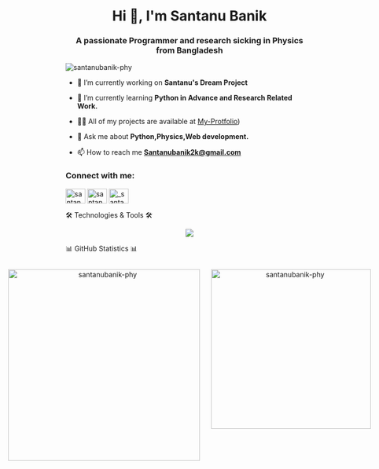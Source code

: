 <h1 align="center">Hi 👋, I'm Santanu Banik</h1>
<h3 align="center">A passionate Programmer and research sicking in Physics from Bangladesh</h3>

<p align="left"> <img src="https://komarev.com/ghpvc/?username=santanubanik-phy&label=Profile%20views&color=0e75b6&style=flat" alt="santanubanik-phy" /> </p>

- 🔭 I’m currently working on **Santanu's Dream Project**

- 🌱 I’m currently learning **Python in Advance and Research Related Work.**

- 👨‍💻 All of my projects are available at [My-Protfolio](https://santanu-portfolio-zeta.vercel.app/))

- 💬 Ask me about **Python,Physics,Web development.**

- 📫 How to reach me **Santanubanik2k@gmail.com**

<h3 align="left">Connect with me:</h3>
<p align="left">
<a href="https://https://bd.linkedin.com/in/santanu-banik-a208651b2?challengeId=AQG0MAd6k0R9SQAAAZBdrnBSjNVJZK9hAMmqJL8X9jSp_xxdt8ts7U85JjfRkRVKDQK1Lko4jVL9vpnQAsDKtphtGoX8jX-B3g&submissionId=e62956d9-7619-dd17-d6cb-87025a03a132&challengeSource=AgFq5Ww3v06ogAAAAZBdrpb7vpLpfJr_62M3z9CGPu2Hzyan5dW9A1fJTJyZ1pg&challegeType=AgFGn-5ifadZdQAAAZBdrpb-JP60jqzrOGO7qWWgQWjNmbwhqaAaxW0&memberId=AgGiHKponTWJewAAAZBdrpcBSSCWlRVzQVofKfEHiDzsSSA&recognizeDevice=AgHA2GP-LblQkwAAAZBdrpcEXdLTQzL7mwKOqJA4EjyYcTe3oCl2" target="blank"><img align="center" src="https://raw.githubusercontent.com/rahuldkjain/github-profile-readme-generator/master/src/images/icons/Social/linked-in-alt.svg" alt="santanutech360" height="30" width="40" /></a>
<a href="https://fb.com/santanubanik" target="blank"><img align="center" src="https://raw.githubusercontent.com/rahuldkjain/github-profile-readme-generator/master/src/images/icons/Social/facebook.svg" alt="santanubanik" height="30" width="40" /></a>
<a href="https://instagram.com/_santanu_b/" target="blank"><img align="center" src="https://raw.githubusercontent.com/rahuldkjain/github-profile-readme-generator/master/src/images/icons/Social/instagram.svg" alt="_santanu_b" height="30" width="40" /></a>
</p>

🛠️ Technologies & Tools 🛠️

<div align="center"> <img src="https://skillicons.dev/icons?i=js,ts,react,nextjs,nodejs,express,mongodb,firebase,git,tailwind,linux,vscode&perline=6" /> </div>

📊 GitHub Statistics 📊

<div align="center" style="display: flex; justify-content: center; gap: 20px;">

<p><img width="390" src="https://github-readme-stats.vercel.app/api/top-langs?username=santanubanik-phy&show_icons=true&locale=en&layout=compact" alt="santanubanik-phy" /></p>

<p>&nbsp;<img width="325"  src="https://github-readme-stats.vercel.app/api?username=santanubanik-phy&show_icons=true&locale=en" alt="santanubanik-phy" /></p>
</div>
